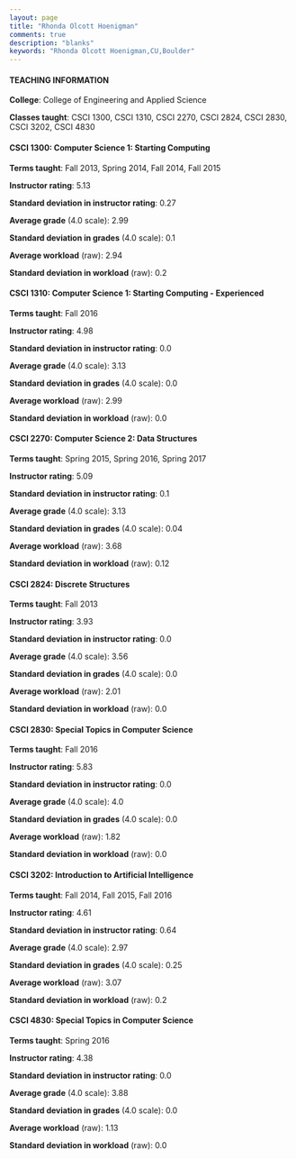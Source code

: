 ```yaml
---
layout: page
title: "Rhonda Olcott Hoenigman" 
comments: true
description: "blanks"
keywords: "Rhonda Olcott Hoenigman,CU,Boulder"
---
```

<head>
<script src="https://ajax.googleapis.com/ajax/libs/jquery/2.1.3/jquery.min.js"></script>
<script src="https://dl.dropboxusercontent.com/s/pc42nxpaw1ea4o9/highcharts.js?dl=0"></script>
<!-- <script src="../assets/js/highcharts.js"></script> -->
<style type="text/css">@font-face {
	font-family: "Bebas Neue";
	src: url(https://www.filehosting.org/file/details/544349/BebasNeue Regular.otf) format("opentype");
	}
	h1.Bebas { 
		font-family: "Bebas Neue", Verdana, Tahoma;
	}
</style>
</head>
	   
#### TEACHING INFORMATION

**College**: College of Engineering and Applied Science

**Classes taught**: CSCI 1300, CSCI 1310, CSCI 2270, CSCI 2824, CSCI 2830, CSCI 3202, CSCI 4830

#### CSCI 1300: Computer Science 1: Starting Computing

**Terms taught**: Fall 2013, Spring 2014, Fall 2014, Fall 2015

**Instructor rating**: 5.13

**Standard deviation in instructor rating**: 0.27

**Average grade** (4.0 scale): 2.99

**Standard deviation in grades** (4.0 scale): 0.1

**Average workload** (raw): 2.94

**Standard deviation in workload** (raw): 0.2

#### CSCI 1310: Computer Science 1: Starting Computing - Experienced

**Terms taught**: Fall 2016

**Instructor rating**: 4.98

**Standard deviation in instructor rating**: 0.0

**Average grade** (4.0 scale): 3.13

**Standard deviation in grades** (4.0 scale): 0.0

**Average workload** (raw): 2.99

**Standard deviation in workload** (raw): 0.0

#### CSCI 2270: Computer Science 2: Data Structures

**Terms taught**: Spring 2015, Spring 2016, Spring 2017

**Instructor rating**: 5.09

**Standard deviation in instructor rating**: 0.1

**Average grade** (4.0 scale): 3.13

**Standard deviation in grades** (4.0 scale): 0.04

**Average workload** (raw): 3.68

**Standard deviation in workload** (raw): 0.12

#### CSCI 2824: Discrete Structures

**Terms taught**: Fall 2013

**Instructor rating**: 3.93

**Standard deviation in instructor rating**: 0.0

**Average grade** (4.0 scale): 3.56

**Standard deviation in grades** (4.0 scale): 0.0

**Average workload** (raw): 2.01

**Standard deviation in workload** (raw): 0.0

#### CSCI 2830: Special Topics in Computer Science

**Terms taught**: Fall 2016

**Instructor rating**: 5.83

**Standard deviation in instructor rating**: 0.0

**Average grade** (4.0 scale): 4.0

**Standard deviation in grades** (4.0 scale): 0.0

**Average workload** (raw): 1.82

**Standard deviation in workload** (raw): 0.0

#### CSCI 3202: Introduction to Artificial Intelligence

**Terms taught**: Fall 2014, Fall 2015, Fall 2016

**Instructor rating**: 4.61

**Standard deviation in instructor rating**: 0.64

**Average grade** (4.0 scale): 2.97

**Standard deviation in grades** (4.0 scale): 0.25

**Average workload** (raw): 3.07

**Standard deviation in workload** (raw): 0.2

#### CSCI 4830: Special Topics in Computer Science

**Terms taught**: Spring 2016

**Instructor rating**: 4.38

**Standard deviation in instructor rating**: 0.0

**Average grade** (4.0 scale): 3.88

**Standard deviation in grades** (4.0 scale): 0.0

**Average workload** (raw): 1.13

**Standard deviation in workload** (raw): 0.0

